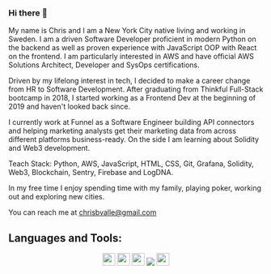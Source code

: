 ### Hi there 👋

My name is Chris and I am a New York City native living and working in Sweden.  I am a driven Software Developer proficient in modern Python on the backend as well as proven experience with JavaScript OOP with React on the frontend.  I am particularly interested in AWS and have official AWS Solutions Architect, Developer and SysOps certifications.

Driven by my lifelong interest in tech, I decided to make a career change from HR to Software Development.  After graduating from Thinkful Full-Stack bootcamp in 2018, I started working as a Frontend Dev at the beginning of 2019 and haven't looked back since.

I currently work at Funnel as a Software Engineer building API connectors and helping marketing analysts get their marketing data from across different platforms business-ready.  On the side I am learning about Solidity and Web3 development.  

Teach Stack: Python, AWS, JavaScript, HTML, CSS, Git, Grafana, Solidity, Web3, Blockchain, Sentry, Firebase and LogDNA.

In my free time I enjoy spending time with my family, playing poker, working out and exploring new cities.

You can reach me at chrisbvalle@gmail.com

## Languages and Tools:
<p align="center">
<img src="https://img.shields.io/badge/python-3776AB.svg?&style=for-the-badge&logo=python&logoColor=white" height="25"/>
<img src="https://img.shields.io/badge/jupyter-F3631D.svg?&style=for-the-badge&logo=jupyter&logoColor=white" height="25"/>
<img src="https://img.shields.io/badge/Web3-Solidity-blue.svg?&style=for-the-badge&logo=anaconda&logoColor=white" height="25"/>
<img src="https://img.shields.io/badge/JavaScript-React-red/>
<img src="https://img.shields.io/badge/-JavaScript-red>
<img src="https://img.shields.io/badge/-CSS3-1572B6?style=plastic&logo=css3" height="25"/>
</p>
<br />
<br />
